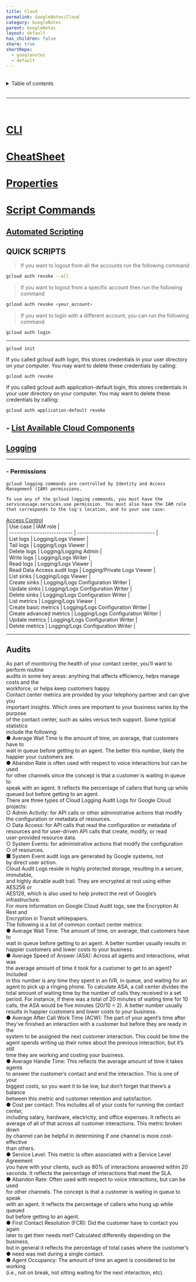 ```yaml
---
title: Cloud
permalink: GoogleNotes/Cloud
category: GoogleNotes
parent: GoogleNotes
layout: default
has_children: false
share: true
shortRepo:
  - googlenotes
  - default
---
```


<br/>              
    
<details markdown="block">                    
<summary>                    
Table of contents                    
</summary>                    
{: .text-delta }                    
1. TOC                    
{:toc}                    
</details>                    
    
<br/>                    
    
***                    
    
<br/>    
    
# [CLI](https://cloud.google.com/sdk/gcloud)    
    
# [CheatSheet](https://cloud.google.com/sdk/docs/cheatsheet)    
    
# [Properties](https://cloud.google.com/sdk/docs/properties)    
    
# [Script Commands](https://cloud.google.com/sdk/docs/scripting-gcloud)    
    
## [Automated Scripting](https://cloud.google.com/blog/products/management-tools/scripting-with-gcloud-a-beginners-guide-to-automating-gcp-tasks)    
    
## QUICK SCRIPTS    
    
>    
> If you want to logout from all the accounts run the following command    
    
```bash    
gcloud auth revoke --all    
```    
    
> If you want to logout from a specific account then run the following command    
    
```bash    
gcloud auth revoke <your_account>    
```    
    
> If you want to login with a different account, you can run the following command    
    
```bash    
gcloud auth login    
```    
    
***    
    
```gcloud init```    
    
If you called gcloud auth login, this stores credentials in your user directory on your computer. You may want to delete these credentials by calling:    
    
```gcloud auth revoke```    
    
If you called gcloud auth application-default login, this stores credentials in your user directory on your computer. You may want to delete these credentials by calling:    
    
```gcloud auth application-default revoke```    
    
## - [List Available Cloud Components](https://cloud.google.com/sdk/gcloud/reference/components/list)    
    
## [Logging](./Logging.md#)    
    
***    
    
### - Permissions    
    
```    
gcloud logging commands are controlled by Identity and Access Management (IAM) permissions.    
    
To use any of the gcloud logging commands, you must have the serviceusage.services.use permission. You must also have the IAM role that corresponds to the log's location, and to your use case:    
```    
    
[Access Control](https://cloud.google.com/logging/docs/access-control)    
| Use case | IAM role |    
| --------------------------- | --------------------------------- |    
| List logs | Logging/Logs Viewer |    
| Tail logs | Logging/Logs Viewer |    
| Delete logs | Logging/Logging Admin |    
| Write logs | Logging/Logs Writer |    
| Read logs | Logging/Logs Viewer |    
| Read Data Access audit logs | Logging/Private Logs Viewer |    
| List sinks | Logging/Logs Viewer |    
| Create sinks | Logging/Logs Configuration Writer |    
| Update sinks | Logging/Logs Configuration Writer |    
| Delete sinks | Logging/Logs Configuration Writer |    
| List metrics | Logging/Logs Viewer |    
| Create basic metrics | Logging/Logs Configuration Writer |    
| Create advanced metrics | Logging/Logs Configuration Writer |    
| Update metrics | Logging/Logs Configuration Writer |    
| Delete metrics | Logging/Logs Configuration Writer |    
    
----------------------------------------------------------
    
## Audits    
    
As part of monitoring the health of your contact center, you’ll want to perform routine    
audits in some key areas: anything that affects efficiency, helps manage costs and the    
workforce, or helps keep customers happy.    
Contact center metrics are provided by your telephony partner and can give you    
important insights. Which ones are important to your business varies by the purpose    
of the contact center, such as sales versus tech support. Some typical statistics    
include the following:    
● Average Wait Time is the amount of time, on average, that customers have to    
wait in queue before getting to an agent. The better this number, likely the    
happier your customers are.    
● Abandon Rate is often used with respect to voice interactions but can be used    
for other channels since the concept is that a customer is waiting in queue to    
speak with an agent. It reflects the percentage of callers that hung up while    
queued but before getting to an agent.    
There are three types of Cloud Logging Audit Logs for Google Cloud projects:    
○ Admin Activity: for API calls or other administrative actions that modify    
the configuration or metadata of resources.    
○ Data Access: for API calls that read the configuration or metadata of    
resources and for user-driven API calls that create, modify, or read    
user-provided resource data.    
○ System Events: for administrative actions that modify the configuration    
○ of resources.    
■ System Event audit logs are generated by Google systems, not    
by direct user action.    
Cloud Audit Logs reside in highly protected storage, resulting in a secure, immutable,    
and highly durable audit trail. They are encrypted at rest using either AES256 or    
AES128, which is also used to help protect the rest of Google’s infrastructure.    
For more information on Google Cloud Audit logs, see the Encryption At Rest and    
Encryption in Transit whitepapers.    
The following is a list of common contact center metrics:    
● Average Wait Time: The amount of time, on average, that customers have to    
wait in queue before getting to an agent. A better number usually results in    
happier customers and lower costs to your business.    
● Average Speed of Answer (ASA): Across all agents and interactions, what was    
the average amount of time it took for a customer to get to an agent? Included    
in this number is any time they spent in an IVR, in queue, and waiting for an    
agent to pick up a ringing phone. To calculate ASA, a call center divides the    
total amount of waiting time by the number of calls they received in a set    
period. For instance, if there was a total of 20 minutes of waiting time for 10    
calls, the ASA would be five minutes (20/10 = 2). A better number usually    
results in happier customers and lower costs to your business.    
● Average After Call Work Time (ACW): The part of your agent’s time after    
they’ve finished an interaction with a customer but before they are ready in the    
system to be assigned the next customer interaction. This could be time the    
agent spends writing up their notes about the previous interaction, but it’s still    
time they are working and costing your business.    
● Average Handle Time: This reflects the average amount of time it takes agents    
to answer the customer’s contact and end the interaction. This is one of your    
biggest costs, so you want it to be low, but don’t forget that there’s a balance    
between this metric and customer retention and satisfaction.    
● Cost per contact: This includes all of your costs for running the contact center,    
including salary, hardware, electricity, and office expenses. It reflects an    
average of all of that across all customer interactions. This metric broken down    
by channel can be helpful in determining if one channel is more cost-effective    
than others.    
● Service Level: This metric is often associated with a Service Level Agreement    
you have with your clients, such as 80% of interactions answered within 20    
seconds. It reflects the percentage of interactions that meet the SLA.    
● Abandon Rate: Often used with respect to voice interactions, but can be used    
for other channels. The concept is that a customer is waiting in queue to speak    
with an agent. It reflects the percentage of callers who hung up while queued    
but before getting to an agent.    
● First Contact Resolution (FCR): Did the customer have to contact you again    
later to get their needs met? Calculated differently depending on the business,    
but in general it reflects the percentage of total cases where the customer’s    
● need was met during a single contact.    
● Agent Occupancy: The amount of time an agent is considered to be working    
(i.e., not on break, not sitting waiting for the next interaction, etc).
